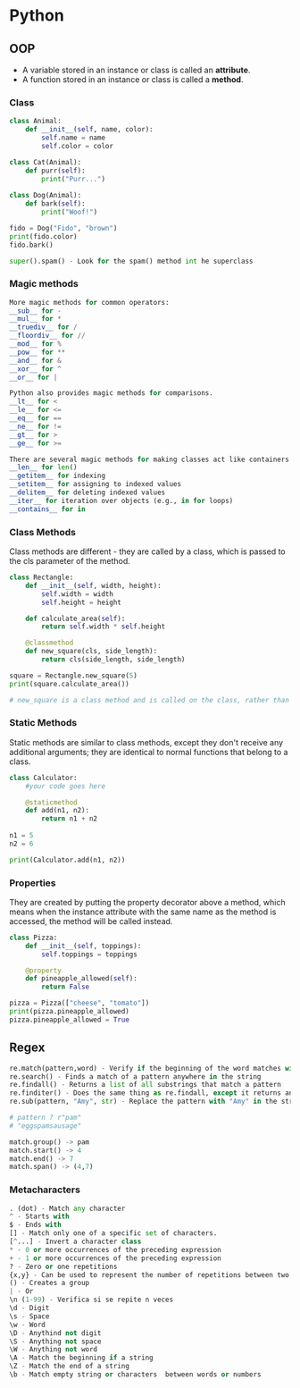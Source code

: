 # Python

## OOP

- A variable stored in an instance or class is called an **attribute**.
- A function stored in an instance or class is called a **method**.

### Class
```py
class Animal: 
    def __init__(self, name, color):
        self.name = name
        self.color = color

class Cat(Animal):
    def purr(self):
        print("Purr...")
        
class Dog(Animal):
    def bark(self):
        print("Woof!")

fido = Dog("Fido", "brown")
print(fido.color)
fido.bark()

super().spam() - Look for the spam() method int he superclass
```

### Magic methods
```py
More magic methods for common operators:
__sub__ for -
__mul__ for *
__truediv__ for /
__floordiv__ for //
__mod__ for %
__pow__ for **
__and__ for &
__xor__ for ^
__or__ for |

Python also provides magic methods for comparisons.
__lt__ for <
__le__ for <=
__eq__ for ==
__ne__ for !=
__gt__ for >
__ge__ for >=

There are several magic methods for making classes act like containers.
__len__ for len()
__getitem__ for indexing
__setitem__ for assigning to indexed values
__delitem__ for deleting indexed values
__iter__ for iteration over objects (e.g., in for loops)
__contains__ for in
```

### Class Methods

Class methods are different - they are called by a class, which is passed to the cls parameter of the method.
```py
class Rectangle:
    def __init__(self, width, height):
        self.width = width
        self.height = height

    def calculate_area(self):
        return self.width * self.height

    @classmethod
    def new_square(cls, side_length):
        return cls(side_length, side_length)

square = Rectangle.new_square(5)
print(square.calculate_area())

# new_square is a class method and is called on the class, rather than on an instance of the class. It returns a new object of the class cls.
```

### Static Methods

Static methods are similar to class methods, except they don't receive any additional arguments; they are identical to normal functions that belong to a class.
```py
class Calculator:
    #your code goes here

    @staticmethod   
    def add(n1, n2):
        return n1 + n2
        
n1 = 5
n2 = 6

print(Calculator.add(n1, n2))
```

### Properties

They are created by putting the property decorator above a method, which means when the instance attribute with the same name as the method is accessed, the method will be called instead.
```py
class Pizza:
    def __init__(self, toppings):
        self.toppings = toppings

    @property
    def pineapple_allowed(self):
        return False

pizza = Pizza(["cheese", "tomato"])
print(pizza.pineapple_allowed)
pizza.pineapple_allowed = True
```

## Regex

```py
re.match(pattern,word) - Verify if the beginning of the word matches with the pattern
re.search() - Finds a match of a pattern anywhere in the string
re.findall() - Returns a list of all substrings that match a pattern
re.finditer() - Does the same thing as re.findall, except it returns an iterator, rather than a list
re.sub(pattern, "Amy", str) - Replace the pattern with "Amy" in the string

# pattern ? r"pam"
# "eggspamsausage"

match.group() -> pam
match.start() -> 4
match.end() -> 7
match.span() -> (4,7)
```
### Metacharacters
```py
. (dot) - Match any character
^ - Starts with
$ - Ends with
[] - Match only one of a specific set of characters.
[^...] - Invert a character class
* - 0 or more occurrences of the preceding expression
+ - 1 or more occurrences of the preceding expression
? - Zero or one repetitions
{x,y} - Can be used to represent the number of repetitions between two numbers
() - Creates a group
| - Or
\n (1-99) - Verifica si se repite n veces
\d - Digit
\s - Space
\w - Word
\D - Anythind not digit
\S - Anything not space
\W - Anything not word
\A - Match the beginning if a string
\Z - Match the end of a string
\b - Match empty string or characters  between words or numbers 
```

```py
```

```py
```

```py
```

```py
```
